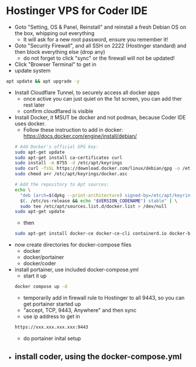 # Hostinger VPS for Coder IDE

- Goto "Setting, OS & Panel, Reinstall" and reinstall a fresh Debian OS on the box, whipping out everything
  - It will ask for a new root password, ensure you remember it!
- Goto "Security Firewall", and all SSH on 2222 (Hostinger standard) and then block everything else (drop any)
  - do not forget to click "sync" or the firewall will not be updated! 
- Click "Browser Terminal" to get in
- update system
```bash
apt update && apt upgrade -y
```
- Install Cloudflare Tunnel, to securely access all docker apps
  - once active you can just quiet on the 1st screen, you can add ther rest later
  - confirm cloudflared is visible
- Install Docker, it MSUT be docker and not podman, because Coder IDE uses docker.
  - Follow these instruction to add in docker: https://docs.docker.com/engine/install/debian/
  ```bash
  # Add Docker's official GPG key:
  sudo apt-get update
  sudo apt-get install ca-certificates curl
  sudo install -m 0755 -d /etc/apt/keyrings
  sudo curl -fsSL https://download.docker.com/linux/debian/gpg -o /etc/apt/keyrings/docker.asc
  sudo chmod a+r /etc/apt/keyrings/docker.asc
  
  # Add the repository to Apt sources:
  echo \
    "deb [arch=$(dpkg --print-architecture) signed-by=/etc/apt/keyrings/docker.asc] https://download.docker.com/linux/debian \
    $(. /etc/os-release && echo "$VERSION_CODENAME") stable" | \
    sudo tee /etc/apt/sources.list.d/docker.list > /dev/null
  sudo apt-get update
  ```
  - then
  ```bash
  sudo apt-get install docker-ce docker-ce-cli containerd.io docker-buildx-plugin docker-compose-plugin
  ```
- now create directories for docker-compose files
  -  docker
  -  docker/portainer
  -  docker/coder
- install portainer, use included docker-compose.yml
  - start it up
  ```bash
  docker compose up -d
  ```
  - temporarily add in firewall rule to Hostinger to all 9443, so you can get portainer started up
  - "accept, TCP, 9443, Anywhere" and then sync
  - use ip address to get in
  ```bash
  https://xxx.xxx.xxx.xxx:9443
  ```
  - do portainer inital setup
- install coder, using the docker-compose.yml
  -   

   
